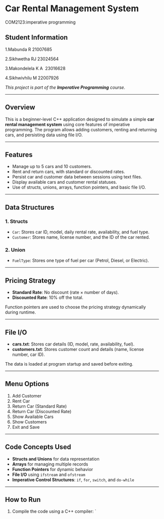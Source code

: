 # Car Rental Management System
COM2123:imperative programming



## Student Information
1.Mabunda R         21007685

2.Sikhwetha RJ      23024564

3.Makondelela K A   23016628

4.Sikhwivhilu M     22007926



*This project is part of the **Imperative Programming** course.*

---

## Overview

This is a beginner-level C++ application designed to simulate a simple **car rental management system** using core features of imperative programming. The program allows adding customers, renting and returning cars, and persisting data using file I/O.

---

## Features

- Manage up to 5 cars and 10 customers.
- Rent and return cars, with standard or discounted rates.
- Persist car and customer data between sessions using text files.
- Display available cars and customer rental statuses.
- Use of structs, unions, arrays, function pointers, and basic file I/O.

---

## Data Structures

### 1. **Structs**
- `Car`: Stores car ID, model, daily rental rate, availability, and fuel type.
- `Customer`: Stores name, license number, and the ID of the car rented.

### 2. **Union**
- `FuelType`: Stores one type of fuel per car (Petrol, Diesel, or Electric).

---

## Pricing Strategy

- **Standard Rate**: No discount (rate × number of days).
- **Discounted Rate**: 10% off the total.

Function pointers are used to choose the pricing strategy dynamically during runtime.

---

## File I/O

- **cars.txt**: Stores car details (ID, model, rate, availability, fuel).
- **customers.txt**: Stores customer count and details (name, license number, car ID).

The data is loaded at program startup and saved before exiting.

---

## Menu Options

1. Add Customer  
2. Rent Car  
3. Return Car (Standard Rate)  
4. Return Car (Discounted Rate)  
5. Show Available Cars  
6. Show Customers  
7. Exit and Save

---

## Code Concepts Used

- **Structs and Unions** for data representation
- **Arrays** for managing multiple records
- **Function Pointers** for dynamic behavior
- **File I/O** using `ifstream` and `ofstream`
- **Imperative Control Structures**: `if`, `for`, `switch`, and `do-while`

---

## How to Run

1. Compile the code using a C++ compiler:
   `
